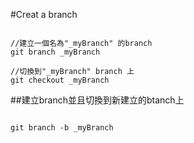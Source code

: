 #Creat a branch

```

//建立一個名為"_myBranch" 的branch
git branch _myBranch

//切換到"_myBranch" branch 上
git checkout _myBranch

```

##建立branch並且切換到新建立的btanch上

```

git branch -b _myBranch

```
